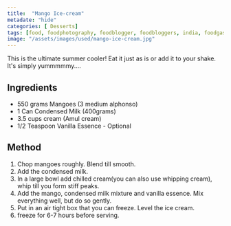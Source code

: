 ```yaml
---
title:  "Mango Ice-cream"
metadate: "hide"
categories: [ Desserts]
tags: [food, foodphotography, foodblogger, foodbloggers, india, foodgasm, indianfood, love, foodcoma, foodporn,indiancooking, indianrecipe, foodlovers, indianfood, indianfoodbloggers, foodiesofinstagram, foodlove, indian, indiancouple, eatlocal, eathealthy, eatwell, desifood, trending, tasty, taste, yummyinmytummy, foodie, instafood, instafoodie, foodstagram, instagood, passionatepaprika, foodblog, easy, indian, recipe, mothersrecipe, cooking, easycooking, easyrecipe, simple, simplefood, icecream, easydessert, dessert, easyicecream, dessert]
image: "/assets/images/used/mango-ice-cream.jpg"
---
```


This is the ultimate summer cooler! Eat it just as is or add it to your shake. It's simply yummmmmy....

## Ingredients

- 550 grams Mangoes (3 medium alphonso)
- 1 Can Condensed Milk (400grams)
- 3.5 cups cream (Amul cream)
- 1/2 Teaspoon Vanilla Essence - Optional


## Method

1. Chop mangoes roughly. Blend till smooth.
2. Add the condensed milk.
3. In a large bowl add chilled cream(you can also use whipping cream), whip till you form stiff peaks.
4. Add the mango, condensed milk mixture and vanilla essence. Mix everything well, but do so gently.
5. Put in an air tight box that you can freeze. Level the ice cream.
6. freeze for 6-7 hours before serving. 